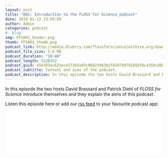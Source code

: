 ```yaml
---
layout: post
title: "001: Introduction to the FLOSS for Science podcast"
date: 2018-01-12 13:59:59
author: Admin
categories: podcast 
#- blog 
img: FFS001_header.png
thumb: FFS001_thumb.png
podcast_link: http://media.blubrry.com/flossforscience/archive.org/download/FlossforscienceEp001-Introduction/FlossforscienceEp001-Introduction.mp3
podcast_file_size: 5.0 MB
podcast_duration: "10:48"
podcast_length: 5220352
podcast_guid: 454393ac623ec4173b3a93c0bb2d943b2f81074979185bf8c4350cd9812c2677
podcast_subtitle: Content and aims of the podcast.
podcast_description: In this episode the two hosts David Brassard and Patrick Diehl of FLOSS for Science introduce themselves and they explain the aims of this podcast.
---
```

In this episode the two hosts David Brassard and Patrick Diehl of *FLOSS for Science* introduce themselves and they explain the aims of this podcast.

Listen this episode here or add our [rss feed](https://flossforscience.github.io/feed.xml) to your favourite podcast app:

<iframe src="//player.blubrry.com/id/30476654/#time-0&darkOrLight-Light&shownotes-000000&shownotesBackground-f68a1d&download-ffffff&downloadBackground-384452&subscribe-000000&subscribeBackground-f68a1d&share-ffffff&shareBackground-384452" scrolling="no" width="100%" height="138px" frameborder="0"></iframe>



